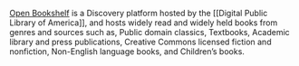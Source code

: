 [Open Bookshelf](https://freebooks.dp.la/collection/groups) is a Discovery platform hosted by the [[Digital Public Library of America]], and hosts widely read and widely held books from genres and sources such as, Public domain classics, Textbooks, Academic library and press publications, Creative Commons licensed fiction and nonfiction, Non-English language books, and Children’s books.
